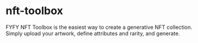 # nft-toolbox
FYFY NFT Toolbox is the easiest way to create a generative NFT collection. Simply upload your artwork, define attributes and rarity, and generate.
